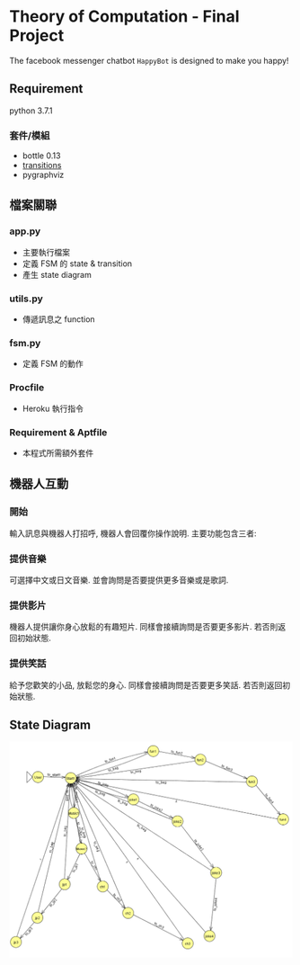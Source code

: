 # Theory of Computation - Final Project
The facebook messenger chatbot `HappyBot` is designed to make you happy!   

## Requirement
 python 3.7.1

### 套件/模組
- bottle 0.13
- [transitions](https://github.com/tyarkoni/transitions) 
- pygraphviz

## 檔案關聯


### app.py
 - 主要執行檔案
 - 定義 FSM 的 state & transition
 - 產生 state diagram

### utils.py
 - 傳遞訊息之 function

### fsm.py
 - 定義 FSM 的動作

### Procfile
 - Heroku 執行指令
 
### Requirement & Aptfile
 - 本程式所需額外套件
 

## 機器人互動
 
### 開始
輸入訊息與機器人打招呼, 機器人會回覆你操作說明. 主要功能包含三者:

### 提供音樂
可選擇中文或日文音樂. 並會詢問是否要提供更多音樂或是歌詞.

### 提供影片
機器人提供讓你身心放鬆的有趣短片. 同樣會接續詢問是否要更多影片. 若否則返回初始狀態.

### 提供笑話
給予您歡笑的小品, 放鬆您的身心. 同樣會接續詢問是否要更多笑話. 若否則返回初始狀態.

## State Diagram
![](state_diagram.png)